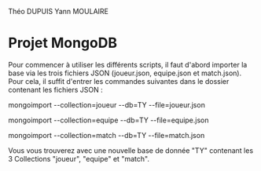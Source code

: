 Théo DUPUIS
Yann MOULAIRE

# Projet MongoDB

Pour commencer à utiliser les différents scripts, il faut d'abord importer la base via les trois fichiers JSON (joueur.json, equipe.json et match.json). Pour cela, il suffit d'entrer les commandes suivantes dans le dossier contenant les fichiers JSON :


mongoimport --collection=joueur --db=TY --file=joueur.json

mongoimport --collection=equipe --db=TY --file=equipe.json

mongoimport --collection=match --db=TY --file=match.json


Vous vous trouverez avec une nouvelle base de donnée "TY" contenant les 3 Collections "joueur", "equipe" et "match".
